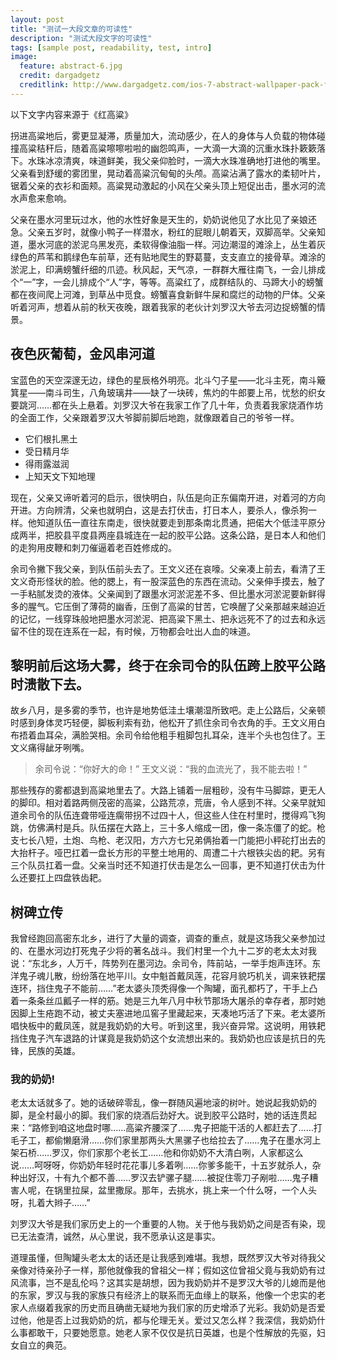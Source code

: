 ```yaml
---
layout: post
title: "测试一大段文章的可读性"
description: "测试大段文字的可读性"
tags: [sample post, readability, test, intro]
image:
  feature: abstract-6.jpg
  credit: dargadgetz
  creditlink: http://www.dargadgetz.com/ios-7-abstract-wallpaper-pack-for-iphone-5-and-ipod-touch-retina/
---
```


以下文字内容来源于《红高粱》

拐进高粱地后，雾更显凝滞，质量加大，流动感少，在人的身体与人负载的物体碰撞高粱秸秆后，随着高粱嚓嚓啦啦的幽怨鸣声，一大滴一大滴的沉重水珠扑簌簌落下。水珠冰凉清爽，味道鲜美，我父亲仰脸时，一滴大水珠准确地打进他的嘴里。父亲看到舒缓的雾团里，晃动着高粱沉甸甸的头颅。高粱沾满了露水的柔韧叶片，锯着父亲的衣衫和面颊。高粱晃动激起的小风在父亲头顶上短促出击，墨水河的流水声愈来愈响。

父亲在墨水河里玩过水，他的水性好象是天生的，奶奶说他见了水比见了亲娘还急。父亲五岁时，就像小鸭子一样潜水，粉红的屁眼儿朝着天，双脚高举。父亲知道，墨水河底的淤泥乌黑发亮，柔软得像油脂一样。河边潮湿的滩涂上，丛生着灰绿色的芦苇和鹅绿色车前草，还有贴地爬生的野葛蔓，支支直立的接骨草。滩涂的淤泥上，印满螃蟹纤细的爪迹。秋风起，天气凉，一群群大雁往南飞，一会儿排成个“一”字，一会儿排成个“人”字，等等。高粱红了，成群结队的、马蹄大小的螃蟹都在夜间爬上河滩，到草丛中觅食。螃蟹喜食新鲜牛屎和腐烂的动物的尸体。父亲听着河声，想着从前的秋天夜晚，跟着我家的老伙计刘罗汉大爷去河边捉螃蟹的情景。

## 夜色灰葡萄，金风串河道

宝蓝色的天空深邃无边，绿色的星辰格外明亮。北斗勺子星——北斗主死，南斗簸箕星——南斗司生，八角玻璃井——缺了一块砖，焦灼的牛郎要上吊，忧愁的织女要跳河……都在头上悬着。刘罗汉大爷在我家工作了几十年，负责着我家烧酒作坊的全面工作，父亲跟着罗汉大爷脚前脚后地跑，就像跟着自己的爷爷一样。

* 它们根扎黑土
* 受日精月华
* 得雨露滋润
* 上知天文下知地理

现在，父亲又谛听着河的启示，很快明白，队伍是向正东偏南开进，对着河的方向开进。方向辨清，父亲也就明白，这是去打伏击，打日本人，要杀人，像杀狗一样。他知道队伍一直往东南走，很快就要走到那条南北贯通，把偌大个低洼平原分成两半，把胶县平度县两座县城连在一起的胶平公路。这条公路，是日本人和他们的走狗用皮鞭和刺刀催逼着老百姓修成的。

余司令撇下我父亲，到队伍前头去了。王文义还在哀嚎。父亲凑上前去，看清了王文义奇形怪状的脸。他的腮上，有一股深蓝色的东西在流动。父亲伸手摸去，触了一手粘腻发烫的液体。父亲闻到了跟墨水河淤泥差不多、但比墨水河淤泥要新鲜得多的腥气。它压倒了薄荷的幽香，压倒了高粱的甘苦，它唤醒了父亲那越来越迫近的记忆，一线穿珠般地把墨水河淤泥、把高粱下黑土、把永远死不了的过去和永远留不住的现在连系在一起，有时候，万物都会吐出人血的味道。

## 黎明前后这场大雾，终于在余司令的队伍跨上胶平公路时溃散下去。

故乡八月，是多雾的季节，也许是地势低洼土壤潮湿所致吧。走上公路后，父亲顿时感到身体灵巧轻便，脚板利索有劲，他松开了抓住余司令衣角的手。王文义用白布捂着血耳朵，满脸哭相。余司令给他粗手粗脚包扎耳朵，连半个头也包住了。王文义痛得龇牙咧嘴。

> 余司令说：“你好大的命！”
> 王文义说：“我的血流光了，我不能去啦！”

那些残存的雾都退到高粱地里去了。大路上铺着一层粗砂，没有牛马脚踪，更无人的脚印。相对着路两侧茂密的高粱，公路荒凉，荒唐，令人感到不祥。父亲早就知道余司令的队伍连聋带哑连瘸带拐不过四十人，但这些人住在村里时，搅得鸡飞狗跳，仿佛满村是兵。队伍摆在大路上，三十多人缩成一团，像一条冻僵了的蛇。枪支七长八短，土炮、鸟枪、老汉阳，方六方七兄弟俩抬着一门能把小秤砣打出去的大抬杆子。哑巴扛着一盘长方形的平整土地用的、周遭二十六根铁尖齿的耙。另有三个队员扛着一盘。父亲当时还不知道打伏击是怎么一回事，更不知道打伏击为什么还要扛上四盘铁齿耙。

## 树碑立传

我曾经跑回高密东北乡，进行了大量的调查，调查的重点，就是这场我父亲参加过的、在墨水河边打死鬼子少将的著名战斗。我们村里一个九十二岁的老太太对我说：“东北乡，人万千，阵势列在墨河边。余司令，阵前站，一举手炮声连环。东洋鬼子魂儿散，纷纷落在地平川。女中魁首戴凤莲，花容月貌巧机关，调来铁耙摆连环，挡住鬼子不能前……”老太婆头顶秃得像一个陶罐，面孔都朽了，干手上凸着一条条丝瓜瓤子一样的筋。她是三九年八月中秋节那场大屠杀的幸存者，那时她因脚上生疮跑不动，被丈夫塞进地瓜窖子里藏起来，天凑地巧活了下来。老太婆所唱快板中的戴凤莲，就是我奶奶的大号。听到这里，我兴奋异常。这说明，用铁耙挡住鬼子汽车退路的计谋竟是我奶奶这个女流想出来的。我奶奶也应该是抗日的先锋，民族的英雄。

### 我的奶奶!

老太太话就多了。她的话破碎零乱，像一群随风遍地滚的树叶。她说起我奶奶的脚，是全村最小的脚。我们家的烧酒后劲好大。说到胶平公路时，她的话连贯起来：“路修到咱这地盘时哪……高粱齐腰深了……鬼子把能干活的人都赶去了……打毛子工，都偷懒磨滑……你们家里那两头大黑骡子也给拉去了……鬼子在墨水河上架石桥……罗汉，你们家那个老长工……他和你奶奶不大清白咧，人家都这么说……呵呀呀，你奶奶年轻时花花事儿多着咧……你爹多能干，十五岁就杀人，杂种出好汉，十有九个都不善……罗汉去铲骡子腿……被捉住零刀子剐啦……鬼子糟害人呢，在锅里拉屎，盆里撒尿。那年，去挑水，挑上来一个什么呀，一个人头呀，扎着大辫子……”

刘罗汉大爷是我们家历史上的一个重要的人物。关于他与我奶奶之间是否有染，现已无法查清，诚然，从心里说，我不愿承认这是事实。

道理虽懂，但陶罐头老太太的话还是让我感到难堪。我想，既然罗汉大爷对待我父亲像对待亲孙子一样，那他就像我的曾祖父一样；假如这位曾祖父竟与我奶奶有过风流事，岂不是乱伦吗？这其实是胡想，因为我奶奶并不是罗汉大爷的儿媳而是他的东家，罗汉与我的家族只有经济上的联系而无血缘上的联系，他像一个忠实的老家人点缀着我家的历史而且确凿无疑地为我们家的历史增添了光彩。我奶奶是否爱过他，他是否上过我奶奶的炕，都与伦理无关。爱过又怎么样？我深信，我奶奶什么事都敢干，只要她愿意。她老人家不仅仅是抗日英雄，也是个性解放的先驱，妇女自立的典范。